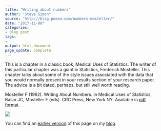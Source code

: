 ```yaml
---
title: "Writing about numbers"
author: "Steve Simon"
source: "http://blog.pmean.com/numbers-mosteller/"
date: "2017-11-08"
categories:
- Blog post
tags:
- 
output: html_document
page_update: complete
---
```


This is a chapter in a classic book, Medical Uses of Statistics. The writer of this particular chapter was a giant in Statistics, Frederick Mosteller. This chapter talks about some of the style issues associated with the data that you would normally present in your results section of your research paper. The advice is a bit dated, perhaps, but still well worth reading.

<!---More--->

Mosteller F (1992). Writing About Numbers. in Medical Uses of Statistics, Bailar JC, Mosteller F (eds). CRC Press, New York NY. Available in [pdf format][most1].

![](http://www.pmean.com/new-images/17/numbers-mosteller01.png)

You can find an [earlier version][sim1] of this page on my [blog][sim2].

[most1]: http://www.medicine.mcgill.ca/epidemiology/hanley/tmp/DescriptiveStatistics/06_mosteller_writing_about_numbers.pdf

[sim1]: http://blog.pmean.com/numbers-mosteller/
[sim2]: http://blog.pmean.com


